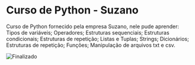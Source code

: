 # Curso de Python - Suzano

Curso de Python fornecido pela empresa Suzano, nele pude aprender:
Tipos de variáveis; Operadores; Estruturas sequenciais; Estruturas condicionais; Estruturas de repetição; Listas e Tuplas; Strings; Dicionários; Estruturas de repetição; Funções; Manipulação de arquivos txt e csv.

![Finalizado](http://img.shields.io/static/v1?label=STATUS&message=FINALIZADO&color=GREEN&style=for-the-badge)
